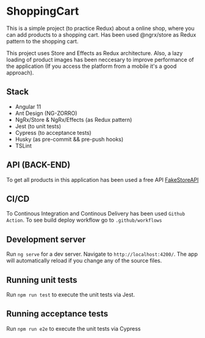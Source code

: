 # ShoppingCart

This is a simple project (to practice Redux) about a online shop, where you can add products to a shopping cart. Has been used @ngrx/store as Redux pattern to the shopping cart.

This project uses Store and Effects as Redux architecture. Also, a lazy loading of product images has been neccesary to improve performance of the application (If you access the platform from a mobile it's a good approach).

## Stack

* Angular 11
* Ant Design (NG-ZORRO)
* NgRx/Store & NgRx/Effects (as Redux pattern)
* Jest (to unit tests)
* Cypress (to acceptance tests)
* Husky (as pre-commit && pre-push hooks)
* TSLint

## API (BACK-END)

To get all products in this application has been used a free API [FakeStoreAPI](https://fakestoreapi.com/)

## CI/CD

To Continous Integration and Continous Delivery has been used `Github Action`. To see build deploy workflow go to `.github/workflows`

## Development server

Run `ng serve` for a dev server. Navigate to `http://localhost:4200/`. The app will automatically reload if you change any of the source files.

## Running unit tests

Run `npm run test` to execute the unit tests via Jest.

## Running acceptance tests

Run `npm run e2e` to execute the unit tests via Cypress

